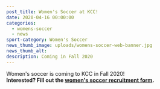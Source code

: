 ```yaml
---
post_title: Women's Soccer at KCC!
date: 2020-04-16 00:00:00
categories:
  - womens-soccer
  - news
sport-category: Women's Soccer
news_thumb_image: uploads/womens-soccer-web-banner.jpg
news_thumb_alt:
description: Coming in Fall 2020
---
```


Women's soccer is coming to KCC in Fall 2020!<br>
**Interested? Fill out the [women's soccer recruitment form](https://form.jotform.com/200896440788164).**
